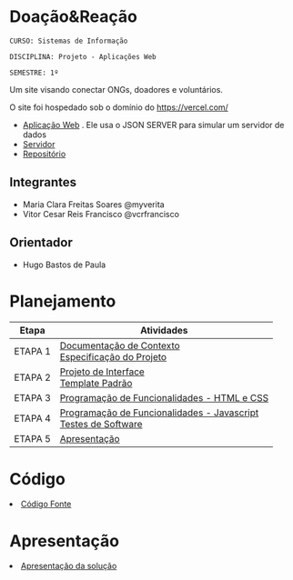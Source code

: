 # Doação&Reação

`CURSO: Sistemas de Informação`

`DISCIPLINA: Projeto - Aplicações Web`

`SEMESTRE: 1º`

Um site visando conectar ONGs, doadores e voluntários.

O site foi hospedado sob o domínio do https://vercel.com/
  -  [Aplicação Web](https://pmv-si-2023-2-pe1-t1-doacao-reacao-pmv.vercel.app/index.html) . 
Ele usa o JSON SERVER para simular um servidor de dados
- [Servidor](https://api-pmv-si-2023-2-pe1-t1-doacao-reacao-pmv-json-server.vercel.app)
- [Repositório](https://github.com/ICEI-PUC-Minas-PMV-SI/API-pmv-si-2023-2-pe1-t1-doacao-reacao-pmv-json-server)

## Integrantes

* Maria Clara Freitas Soares @myverita
* Vitor Cesar Reis Francisco @vcrfrancisco

## Orientador

* Hugo Bastos de Paula

# Planejamento

| Etapa         | Atividades |
|  :----:   | ----------- |
| ETAPA 1         |[Documentação de Contexto](docs/context.md) <br> [Especificação do Projeto](docs/especification.md) |
| ETAPA 2         |[Projeto de Interface](docs/interface.md) <br> [Template Padrão](docs/template.md) |
| ETAPA 3         |[Programação de Funcionalidades - HTML e CSS](docs/development.md) |
| ETAPA 4        |[Programação de Funcionalidades - Javascript](docs/development.md) <br> [Testes de Software ](docs/tests.md) |
| ETAPA 5         | [Apresentação](presentation/README.md) |

# Código

<li><a href="src/README.md"> Código Fonte</a></li>

# Apresentação

<li><a href="presentation/README.md"> Apresentação da solução</a></li>
